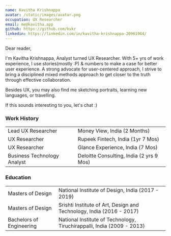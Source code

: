 ```yaml
---
name: Kavitha Krishnappa
avatar: /static/images/avatar.png
occupation: UX Researcher
email: me@kavitha.app
github: https://github.com/kvkr
linkedin: https://linkedin.com/in/kavitha-krishnappa-20961964/
---
```


Dear reader,

I'm Kavitha Krishnappa, Analyst turned UX Researcher.
With 5+ yrs of work experience, I use stories(mostly :P) & numbers to make a case for better user experience.
A strong advocate for user-centered approach, I strive to bring a disciplined mixed methods approach to get closer to the truth through effective collaboration.

Besides UX, you may also find me sketching portraits, learning new languages, or travelling.

If this sounds interesting to you, let's chat :)

### Work History

|                             |                                          |
| --------------------------- | ---------------------------------------- |
| Lead UX Researcher          | Money View, India (2 Months)             |
| UX Researcher               | Rupeek Fintech, India (1yr 7 Mos)        |
| UX Researcher               | Glance Experience, India (7 Mos)         |
| Business Technology Analyst | Deloitte Consulting, India (2 yrs 9 Mos) |

### Education

|                          |                                                                        |
| ------------------------ | ---------------------------------------------------------------------- |
| Masters of Design        | National Institute of Design, India (2017 - 2019)                      |
| Masters of Design        | Srishti Institute of Art, Design and Technology, India (2016 - 2017)   |
| Bachelors of Engineering | National Institute of Technology, Tiruchirappalli, India (2009 - 2013) |
